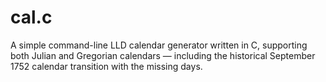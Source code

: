 # cal.c
A simple command-line LLD calendar generator written in C, supporting both Julian and Gregorian calendars — including the historical September 1752 calendar transition with the missing days.
